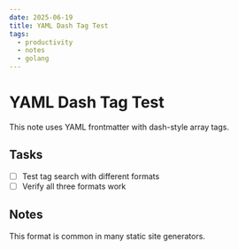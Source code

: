 ```yaml
---
date: 2025-06-19
title: YAML Dash Tag Test
tags:
  - productivity
  - notes
  - golang
---
```


# YAML Dash Tag Test

This note uses YAML frontmatter with dash-style array tags.

## Tasks

- [ ] Test tag search with different formats
- [ ] Verify all three formats work

## Notes

This format is common in many static site generators.
